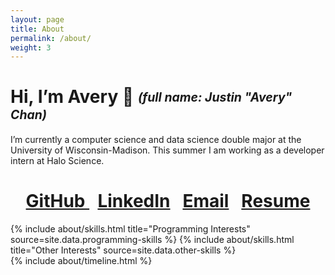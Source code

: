 ```yaml
---
layout: page
title: About
permalink: /about/
weight: 3
---
```

# Hi, I’m Avery 👋 <sub><sup>_(full name: Justin "Avery" Chan)_</sup></sub>

I’m currently a computer science and data science double major at the University of Wisconsin-Madison. This summer I am working as a developer intern at Halo Science.

<!-- ## Info: **[GitHub](https://github.com/Avery2) | [LinkedIn](https://www.linkedin.com/in/avery2) | [Email](mailto:justinaverychan@gmail.com) | [Resume](https://www.averychan.site/normal-resume/Justin_Avery_Chan_Resume.pdf)** -->

<!-- ## [<i class="fab fa-github"></i> GitHub](https://github.com/Avery2) | [<i class="fab fa-linkedin"></i> LinkedIn](https://www.linkedin.com/in/avery2) | [<i class="fas fa-envelope"></i> Email](mailto:justinaverychan@gmail.com) | [<i class="fas fa-file"></i> Resume](https://www.averychan.site/normal-resume/Justin_Avery_Chan_Resume.pdf) -->
<h1><div align="center">
    <a href="https://github.com/Avery2"><i class="fab fa-github"></i> GitHub </a>
    &nbsp;
    <a href="https://www.linkedin.com/in/avery2"><i class="fab fa-linkedin"></i> LinkedIn</a>
    &nbsp;
    <a href="mailto:justinaverychan@gmail.com"><i class="fas fa-envelope"></i> Email</a>
    &nbsp;
    <a href="https://www.averychan.site/normal-resume/Justin_Avery_Chan_Resume.pdf"><i class="fas fa-file"></i> Resume</a>
</div></h1>

<!-- Badges -->
<!-- <div align="center">
    <a href="https://github.com/Avery2"><img alt="GitHub" src="https://img.shields.io/badge/GitHub-%230077B5.svg?style=flat&logo=github&logoColor=white&color=25292E"/></a>
    <a href="https://www.linkedin.com/in/avery2"><img alt="LinkedIn" src="https://img.shields.io/badge/Justin_Chan-%230077B5.svg?style=flat&logo=linkedin&logoColor=white"/></a>
    <a href="mailto:justinaverychan@gmail.com"><img alt="Email" src="https://img.shields.io/badge/justinaverychan@gmail.com-D14836?style=flat&logo=gmail&logoColor=white"/></a>
    <a href="https://www.averychan.site"><img alt="Website" src="https://img.shields.io/website?down_color=lightgrey&down_message=offline&label=averychan.site&up_color=green&up_message=online&url=https%3A%2F%2Fwww.averychan.site"/></a>
    <a href="https://www.averychan.site/normal-resume/Justin_Avery_Chan_Resume.pdf"><img alt="Resume" src="https://img.shields.io/badge/Resume_(last_updated)-Jul_2021-green"/></a>
</div> -->

<div class="row">
{% include about/skills.html title="Programming Interests" source=site.data.programming-skills %}
{% include about/skills.html title="Other Interests" source=site.data.other-skills %}
</div>

<div class="row">
{% include about/timeline.html %}
</div>